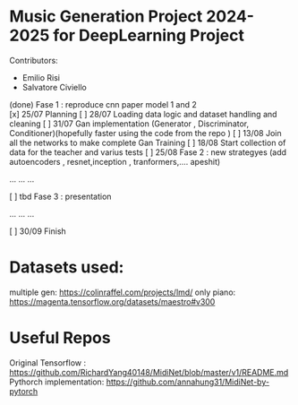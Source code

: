 # Music Generation Project 2024-2025 for DeepLearning Project 
Contributors:
- Emilio Risi
- Salvatore Civiello

(done)          Fase 1 : reproduce cnn paper model 1 and 2             
[x]     25/07   Planning 
[ ]     28/07   Loading data logic and dataset handling and cleaning
[ ]     31/07   Gan implementation (Generator , Discriminator, Conditioner)(hopefully faster using the code from the repo )
[ ]     13/08   Join all the networks to make complete Gan Training
[ ]     18/08   Start collection of data for the teacher and varius tests
[ ]     25/08   Fase 2  : new strategyes (add autoencoders , resnet,inception , tranformers,.... apeshit)

...
...
...

[ ] tbd     Fase 3  : presentation 

...
...
...

[ ] 30/09   Finish


# Datasets used:
multiple gen: https://colinraffel.com/projects/lmd/
only piano: https://magenta.tensorflow.org/datasets/maestro#v300

# Useful Repos
Original Tensorflow : https://github.com/RichardYang40148/MidiNet/blob/master/v1/README.md
Pythorch implementation: https://github.com/annahung31/MidiNet-by-pytorch
